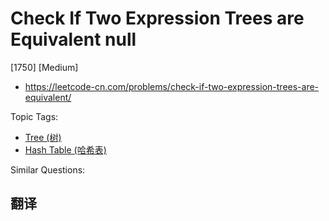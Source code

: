 # Check If Two Expression Trees are Equivalent null

[1750] [Medium]

- https://leetcode-cn.com/problems/check-if-two-expression-trees-are-equivalent/

Topic Tags:

- [Tree (树)](https://leetcode-cn.com/tag/tree/)
- [Hash Table (哈希表)](https://leetcode-cn.com/tag/hash-table/)

Similar Questions:

## 翻译
